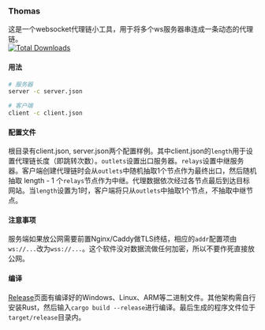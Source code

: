### Thomas  
这是一个websocket代理链小工具，用于将多个ws服务器串连成一条动态的代理链。    
[![Total Downloads][1]][2]  

[1]: https://img.shields.io/github/downloads/vrnobody/thomas/total.svg "Total Downloads Badge"
[2]: https://somsubhra.github.io/github-release-stats/?username=vrnobody&repository=thomas&per_page=30 "Download Details"

#### 用法
```bash
# 服务器
server -c server.json

# 客户端
client -c client.json
```

#### 配置文件
根目录有client.json, server.json两个配置样例。其中client.json的`length`用于设置代理链长度（即跳转次数）。`outlets`设置出口服务器。`relays`设置中继服务器。客户端创建代理链时会从`outlets`中随机抽取1个节点作为最终出口，然后随机抽取 length - 1 个`relays`节点作为中继。代理数据依次经过各节点最后到达目标网站。当`length`设置为1时，客户端将只从`outlets`中抽取1个节点，不抽取中继节点。  


#### 注意事项
服务端如果放公网需要前置Nginx/Caddy做TLS终结，相应的`addr`配置项由`ws://...`改为`wss://...`。这个软件没对数据流做任何加密，所以不要作死直接放公网。  

#### 编译
[Release](https://github.com/vrnobody/thomas/releases/latest)页面有编译好的Windows、Linux、ARM等二进制文件。其他架构需自行安装Rust，然后输入`cargo build --release`进行编译。最后生成的程序文件位于`target/release`目录内。  
